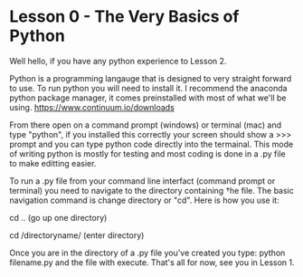# Lesson 0 - The Very Basics of Python

Well hello, if you have any python experience to Lesson 2.

Python is a programming langauge that is designed to very straight forward to use. To run python you will need to install it. I recommend the anaconda python package manager, it comes preinstalled with most of what we'll be using.
https://www.continuum.io/downloads

From there open on a command prompt (windows) or terminal (mac) and type "python", if you installed this correctly your screen should show a >>> prompt and you can type python code directly into the termainal. This mode of writing python is mostly for testing and most coding is done in a .py file to make editting easier.

To run a .py file from your command line interfact (command prompt or terminal) you need to navigate to the directory containing †he file. The basic navigation command is change directory or "cd". Here is how you use it:

cd .. (go up one directory)

cd /directoryname/ (enter directory)

Once you are in the directory of a .py file you've created you type:
python filename.py
and the file with execute. That's all for now, see you in Lesson 1.


